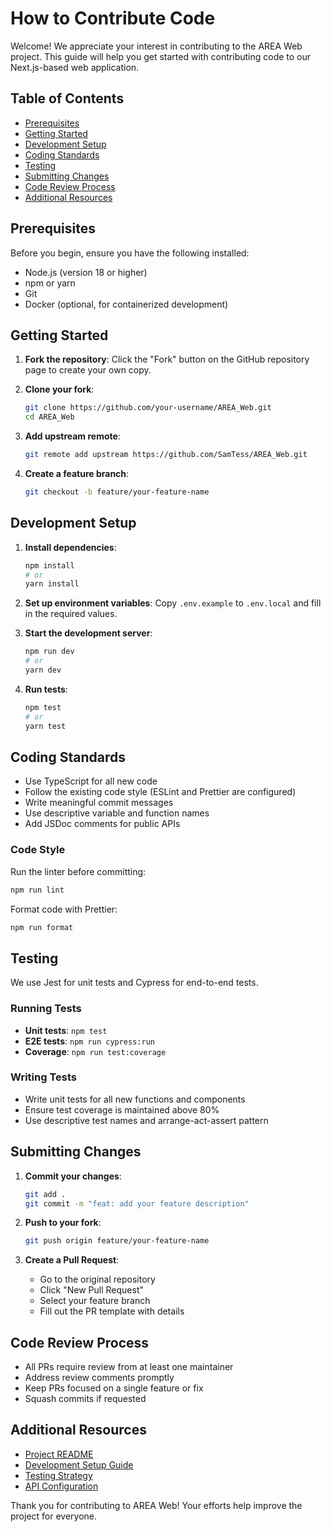 # How to Contribute Code

Welcome! We appreciate your interest in contributing to the AREA Web project. This guide will help you get started with contributing code to our Next.js-based web application.

## Table of Contents

- [Prerequisites](#prerequisites)
- [Getting Started](#getting-started)
- [Development Setup](#development-setup)
- [Coding Standards](#coding-standards)
- [Testing](#testing)
- [Submitting Changes](#submitting-changes)
- [Code Review Process](#code-review-process)
- [Additional Resources](#additional-resources)

## Prerequisites

Before you begin, ensure you have the following installed:

- Node.js (version 18 or higher)
- npm or yarn
- Git
- Docker (optional, for containerized development)

## Getting Started

1. **Fork the repository**: Click the "Fork" button on the GitHub repository page to create your own copy.

2. **Clone your fork**:
   ```bash
   git clone https://github.com/your-username/AREA_Web.git
   cd AREA_Web
   ```

3. **Add upstream remote**:
   ```bash
   git remote add upstream https://github.com/SamTess/AREA_Web.git
   ```

4. **Create a feature branch**:
   ```bash
   git checkout -b feature/your-feature-name
   ```

## Development Setup

1. **Install dependencies**:
   ```bash
   npm install
   # or
   yarn install
   ```

2. **Set up environment variables**: Copy `.env.example` to `.env.local` and fill in the required values.

3. **Start the development server**:
   ```bash
   npm run dev
   # or
   yarn dev
   ```

4. **Run tests**:
   ```bash
   npm test
   # or
   yarn test
   ```

## Coding Standards

- Use TypeScript for all new code
- Follow the existing code style (ESLint and Prettier are configured)
- Write meaningful commit messages
- Use descriptive variable and function names
- Add JSDoc comments for public APIs

### Code Style

Run the linter before committing:
```bash
npm run lint
```

Format code with Prettier:
```bash
npm run format
```

## Testing

We use Jest for unit tests and Cypress for end-to-end tests.

### Running Tests

- **Unit tests**: `npm test`
- **E2E tests**: `npm run cypress:run`
- **Coverage**: `npm run test:coverage`

### Writing Tests

- Write unit tests for all new functions and components
- Ensure test coverage is maintained above 80%
- Use descriptive test names and arrange-act-assert pattern

## Submitting Changes

1. **Commit your changes**:
   ```bash
   git add .
   git commit -m "feat: add your feature description"
   ```

2. **Push to your fork**:
   ```bash
   git push origin feature/your-feature-name
   ```

3. **Create a Pull Request**:
   - Go to the original repository
   - Click "New Pull Request"
   - Select your feature branch
   - Fill out the PR template with details

## Code Review Process

- All PRs require review from at least one maintainer
- Address review comments promptly
- Keep PRs focused on a single feature or fix
- Squash commits if requested

## Additional Resources

- [Project README](../README.md)
- [Development Setup Guide](development-setup.md)
- [Testing Strategy](testing-strategy.md)
- [API Configuration](API_CONFIGURATION.md)

Thank you for contributing to AREA Web! Your efforts help improve the project for everyone.